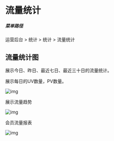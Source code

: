 # 流量统计

##### 菜单路径

运营后台 > 统计 > 统计 > 流量统计

## 流量统计图

展示今日、昨日、最近七日、最近三十日的流量统计。

展示每日的UV数量，PV数量。

![img](https://docs.pickmall.cn/help/images/%E8%AE%A2%E5%8D%95%E7%BB%9F%E8%AE%A1.png)

展示流量趋势

![img](https://docs.pickmall.cn/help/images/%E6%B5%81%E9%87%8F%E8%B6%8B%E5%8A%BF.png)

会员流量报表

![img](https://docs.pickmall.cn/help/images/%E6%B5%81%E9%87%8F%E6%8A%A5%E8%A1%A8.png)